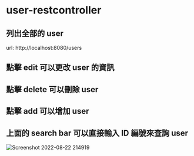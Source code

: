 # user-restcontroller


## 列出全部的 user
url: http://localhost:8080/users

## 點擊 edit 可以更改 user 的資訊
## 點擊 delete 可以刪除 user
## 點擊 add 可以增加 user
## 上面的 search bar 可以直接輸入 ID 編號來查詢 user

![Screenshot 2022-08-22 214919](https://user-images.githubusercontent.com/36529500/185939209-63321ff2-c55e-4545-9eec-deeac67d7c9e.jpg)
